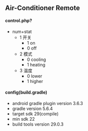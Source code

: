 ## Air-Conditioner Remote

#### control.php?
- num+stat
  - 1 开关
    - 1 on
    - 0 off
  - 2 模式
    - 0 cooling
    - 1 heating
  - 3 温度
    - 0 lower
    - 1 higher

#### config(build.gradle)
- android gradle plugin version
  3.6.3
- gradle version
  5.6.4
- target sdk 29(compile)
- min sdk 22
- build tools version 29.0.3
